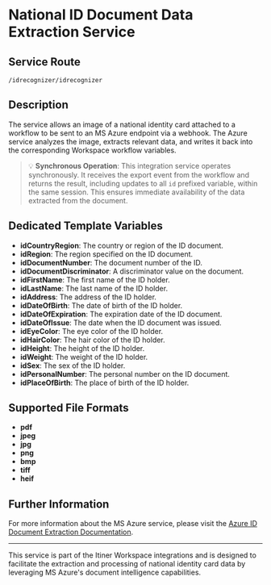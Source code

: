 # National ID Document Data Extraction Service

## Service Route
`/idrecognizer/idrecognizer`

## Description
The service allows an image of a national identity card attached to a workflow to be sent to an MS Azure endpoint via a webhook. The Azure service analyzes the image, extracts relevant data, and writes it back into the corresponding Workspace workflow variables.

> 💡 **Synchronous Operation**: This integration service operates synchronously. It receives the export event from the workflow and returns the result, including updates to all `id` prefixed variable, within the same session. This ensures immediate availability of the data extracted from the document.

## Dedicated Template Variables
- **idCountryRegion**: The country or region of the ID document.
- **idRegion**: The region specified on the ID document.
- **idDocumentNumber**: The document number of the ID.
- **idDocumentDiscriminator**: A discriminator value on the document.
- **idFirstName**: The first name of the ID holder.
- **idLastName**: The last name of the ID holder.
- **idAddress**: The address of the ID holder.
- **idDateOfBirth**: The date of birth of the ID holder.
- **idDateOfExpiration**: The expiration date of the ID document.
- **idDateOfIssue**: The date when the ID document was issued.
- **idEyeColor**: The eye color of the ID holder.
- **idHairColor**: The hair color of the ID holder.
- **idHeight**: The height of the ID holder.
- **idWeight**: The weight of the ID holder.
- **idSex**: The sex of the ID holder.
- **idPersonalNumber**: The personal number on the ID document.
- **idPlaceOfBirth**: The place of birth of the ID holder.

## Supported File Formats
- **pdf**
- **jpeg**
- **jpg**
- **png**
- **bmp**
- **tiff**
- **heif**

## Further Information
For more information about the MS Azure service, please visit the [Azure ID Document Extraction Documentation](https://learn.microsoft.com/en-us/azure/ai-services/document-intelligence/concept-id-document?view=doc-intel-4.0.0#iddocumentnationalidentitycard).

---

This service is part of the Itiner Workspace integrations and is designed to facilitate the extraction and processing of national identity card data by leveraging MS Azure's document intelligence capabilities.
